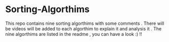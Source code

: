 # Sorting-Algorthims
This repo contains nine sorting algorthims with some comments . There will be videos will be added to each algorthim to explain it and analysis it . The nine algorthims are listed in the readme , you can have a look :) !!

